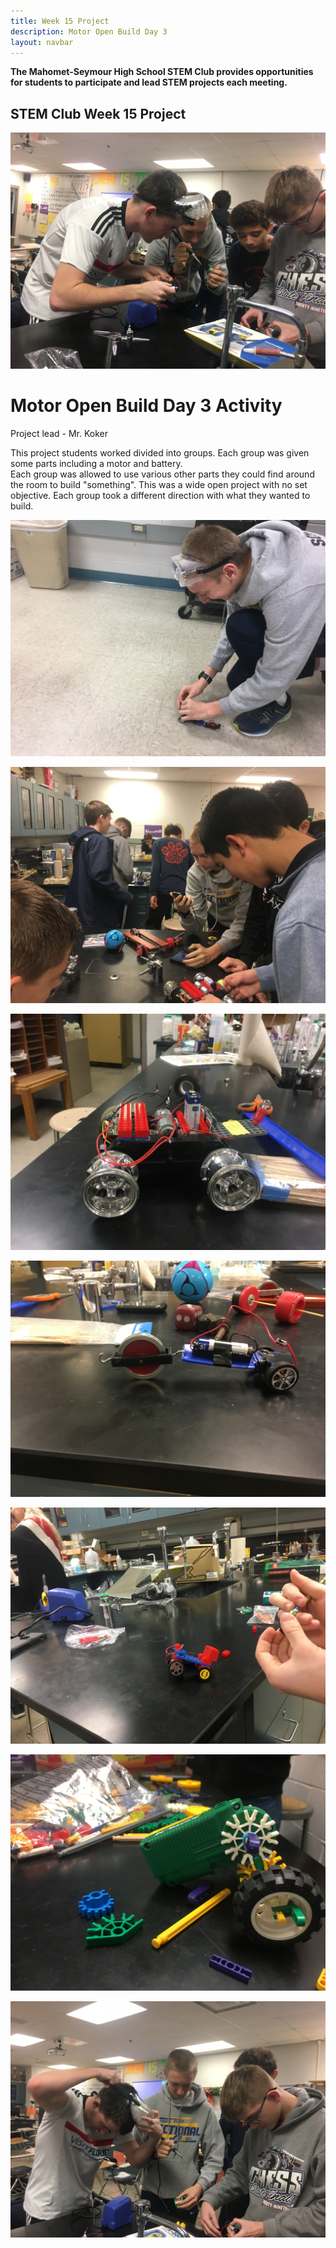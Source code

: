 ```yaml
---
title: Week 15 Project
description: Motor Open Build Day 3
layout: navbar
---
```


**The Mahomet-Seymour High School STEM Club provides opportunities for students to participate and lead STEM projects each meeting.** 


## **STEM Club Week 15 Project**

![](images/STEMClubProjectWeek15A.jpeg)  

# **Motor Open Build Day 3 Activity**

Project lead - Mr. Koker

                                                                                      

This project students worked divided into groups.  Each group was given some parts including a motor and battery.  
Each group was allowed to use various other parts they could find around the room to build "something".  This was a wide open 
project with no set objective.  Each group took a different direction with what they wanted to build.
                                                                                         

![](images/STEMClubProjectWeek15B.jpeg)

![](images/STEMClubProjectWeek15C.jpeg)

![](images/STEMClubProjectWeek15D.jpeg)

![](images/STEMClubProjectWeek15E.jpeg)                                                                    

![](images/STEMClubProjectWeek15F.jpeg)                                                                    

![](images/STEMClubProjectWeek15G.jpeg)                                                                    

![](images/STEMClubProjectWeek15H.jpeg)                                                                    



